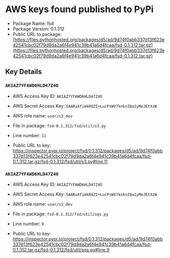 # AWS keys found published to PyPi

* Package Name: fsd
* Package Version: 0.1.312
* Public URL to package: [https://files.pythonhosted.org/packages/d5/ad/9d74f0abb337d13f623e42541cbc02f79d9da2a6f4e941c39b41a6d4fcaa/fsd-0.1.312.tar.gz](https://files.pythonhosted.org/packages/d5/ad/9d74f0abb337d13f623e42541cbc02f79d9da2a6f4e941c39b41a6d4fcaa/fsd-0.1.312.tar.gz)

## Key Details

### `AKIAZ7YFAWD6HLD47Z4O`

* AWS Access Key ID: `AKIAZ7YFAWD6HLD47Z4O`
* AWS Secret Access Key: `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` 
* AWS role name: `user/s3_dev`
* File in package: `fsd-0.1.312/fsd/util/s3.py`
* Line number: `11`

* Public URL to key: https://inspector.pypi.io/project/fsd/0.1.312/packages/d5/ad/9d74f0abb337d13f623e42541cbc02f79d9da2a6f4e941c39b41a6d4fcaa/fsd-0.1.312.tar.gz/fsd-0.1.312/fsd/util/s3.py#line.11



### `AKIAZ7YFAWD6HLD47Z4O`

* AWS Access Key ID: `AKIAZ7YFAWD6HLD47Z4O`
* AWS Secret Access Key: `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` 
* AWS role name: `user/s3_dev`
* File in package: `fsd-0.1.312/fsd/util/sqs.py`
* Line number: `9`

* Public URL to key: https://inspector.pypi.io/project/fsd/0.1.312/packages/d5/ad/9d74f0abb337d13f623e42541cbc02f79d9da2a6f4e941c39b41a6d4fcaa/fsd-0.1.312.tar.gz/fsd-0.1.312/fsd/util/sqs.py#line.9


